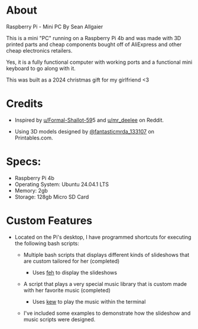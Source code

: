 # About

Raspberry Pi - Mini PC
By Sean Allgaier

This is a mini "PC" running on a Raspberry Pi 4b and was made with 3D printed parts and cheap components bought off of AliExpress and other cheap electronics retailers.

Yes, it is a fully functional computer with working ports and a functional mini keyboard to go along with it. 

This was built as a 2024 christmas gift for my girlfriend <3

# Credits

- Inspired by [u/Formal-Shallot-59](https://www.reddit.com/r/RASPBERRY_PI_PROJECTS/comments/1dxx3cd/introducing_retropooter_raspi_5/?utm_source=share&utm_medium=web3x&utm_name=web3xcss&utm_term=1&utm_content=share_button)5 and [u/mr_deelee](https://www.reddit.com/r/prusa3d/comments/180rmmo/raspberry_pi_retro_pc/?utm_source=share&utm_medium=web3x&utm_name=web3xcss&utm_term=1&utm_content=share_button) on Reddit.

- Using 3D models designed by [@fantasticmrda_133107](https://www.printables.com/model/654635-retro-desktop-pc-raspberry-pi-case#preview.aiXwf) on Printables.com.

# Specs: 
- Raspberry Pi 4b
- Operating System: Ubuntu 24.04.1 LTS
- Memory: 2gb
- Storage: 128gb Micro SD Card	

# Custom Features

- Located on the Pi's desktop, I have programmed shortcuts for executing the following bash scripts:
   - Multiple bash scripts that displays different kinds of slideshows that are custom tailored for her (completed)
     - Uses [feh](https://github.com/derf/feh) to display the slideshows 
   - A script that plays a very special music library that is custom made with her favorite music (completed)
     - Uses [kew](https://github.com/ravachol/kew) to play the music within the terminal

    - I've included some examples to demonstrate how the slideshow and music scripts were designed.
